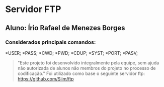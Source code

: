 # Servidor FTP
## Aluno: Írio Rafael de Menezes Borges

### Considerados principais comandos:

*USER;
*PASS;
*CWD;
*PWD;
*CDUP;
*SYST;
*PORT;
*PASV;

> "Este projeto foi desenvolvido integralmente pela equipe, sem ajuda não autorizada de alunos não membros do projeto no processo de codificação."
> Foi utilizado como base o seguinte servidor ftp: <https://github.com/Siim/ftp>
